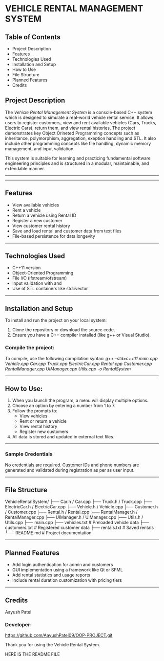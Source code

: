 # VEHICLE RENTAL MANAGEMENT SYSTEM

## Table of Contents

- Project Description
- Features
- Technologies Used
- Installation and Setup
- How to Use
- File Structure
- Planned Features
- Credits

## Project Description

The *Vehicle Rental Management System* is a console-based C++ system which is designed to simulate a real-world vehicle rental service. It allows users to register customers, view and rent available vehicles (Cars, Trucks, Electric Cars), return them, and view rental histories. The project demonstrates key Object Orineted Programming concepts such as inheritance, polymorphism, aggregation, exeption handling and STL. It also include other programming concepts like file handling, dynamic memory management, and input validation.

This system is suitable for learning and practicing fundamental software engineering principles and is structured in a modular, maintainable, and extendable manner.

---

---

## Features

- View available vehicles
- Rent a vehicle
- Return a vehicle using Rental ID
- Register a new customer
- View customer rental history
- Save and load rental and customer data from text files
- File-based persistence for data longevity

---

## Technologies Used

- C++11 version
- Object-Oriented Programming
- File I/O (ifstream/ofstream)
- Input validation with <regex> and <limits>
- Use of STL containers like std::vector

---

## Installation and Setup

To install and run the project on your local system:

1. Clone the repository or download the source code.
2. Ensure you have a C++ compiler installed (like g++ or Visual Studio).

### Compile the project:

To compile, use the following compilation syntax:
*g++ -std=c++11 main.cpp Vehicle.cpp Car.cpp Truck.cpp ElectricCar.cpp Rental.cpp Customer.cpp RentalManager.cpp UIManager.cpp Utils.cpp -o RentalSystem*

---

## How to Use:

1. When you launch the program, a menu will display multiple options.
2. Choose an option by entering a number from 1 to 7.
3. Follow the prompts to:
   - View vehicles
   - Rent or return a vehicle
   - View rental history
   - Register new customers
4. All data is stored and updated in external text files.

---

### Sample Credentials

No credentials are required. Customer IDs and phone numbers are generated and validated during registration as per as user input.

---

## File Structure

VehicleRentalSystem/
├── Car.h / Car.cpp
├── Truck.h / Truck.cpp
├── ElectricCar.h / ElectricCar.cpp
├── Vehicle.h / Vehicle.cpp
├── Customer.h / Customer.cpp
├── Rental.h / Rental.cpp
├── RentalManager.h / RentalManager.cpp
├── UIManager.h / UIManager.cpp
├── Utils.h / Utils.cpp
├── main.cpp
├── vehicles.txt # Preloaded vehicle data
├── customers.txt # Registered customer data
├── rentals.txt # Saved rentals
└── README.md # Project documentation

---

## Planned Features

- Add login authentication for admin and customers
- GUI implementation using a framework like Qt or SFML
- Add rental statistics and usage reports
- Include rental duration customization with pricing tiers

---

## Credits

Aayush Patel

### Developer:

https://github.com/AayushPatel09/OOP-PROJECT.git

Thank you for using the Vehicle Rental System.

HERE IS THE README FILE

